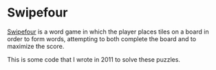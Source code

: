 # Swipefour

[Swipefour](http://swipefour.com/) is a word game in which the player places tiles on a
board in order to form words, attempting to both complete the board and to maximize the
score.

This is some code that I wrote in 2011 to solve these puzzles.
